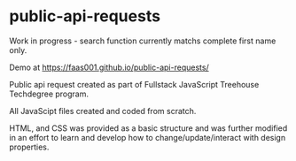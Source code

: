# public-api-requests

Work in progress - search function currently matchs complete first name only.

Demo at https://faas001.github.io/public-api-requests/

Public api request created as part of Fullstack JavaScript Treehouse Techdegree program.

All JavaScipt files created and coded from scratch.

HTML, and CSS was provided as a basic structure and was further modified in an effort to learn and develop how to change/update/interact with design properties.
